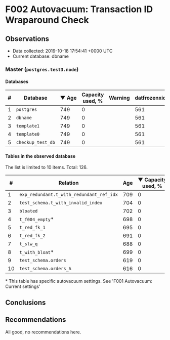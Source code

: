 # F002 Autovacuum: Transaction ID Wraparound Check #

## Observations ##
- Data collected: 2019-10-18 17:54:41 +0000 UTC
- Current database: dbname




### Master (`postgres.test3.node`) ###


#### Databases ####


| \# | Database | &#9660;&nbsp;Age | Capacity used, % | Warning | datfrozenxid |
|--|--------|-----|------------------|---------|--------------|
| 1 |`postgres`|749 |0 |  |561 |
| 2 |`dbname`|749 |0 |  |561 |
| 3 |`template1`|749 |0 |  |561 |
| 4 |`template0`|749 |0 |  |561 |
| 5 |`checkup_test_db`|749 |0 |  |561 |


#### Tables in the observed database ####
The list is limited to 10 items. Total: 126.

| \# | Relation | Age | &#9660;&nbsp;Capacity used, % | Warning |rel_relfrozenxid | toast_relfrozenxid |
|---|-------|-----|------------------|---------|-----------------|--------------------|
| 1 |`exp_redundant.t_with_redundant_ref_idx` |709 |0 |  |601 |0 |
| 2 |`test_schema.t_with_invalid_index` |704 |0 |  |606 |0 |
| 3 |`bloated` |702 |0 |  |608 |0 |
| 4 |`t_f004_empty`\* |698 |0 |  |612 |0 |
| 5 |`t_red_fk_1` |695 |0 |  |615 |0 |
| 6 |`t_red_fk_2` |691 |0 |  |619 |0 |
| 7 |`t_slw_q` |688 |0 |  |622 |0 |
| 8 |`t_with_bloat`\* |699 |0 |  |611 |0 |
| 9 |`test_schema.orders` |619 |0 |  |691 |0 |
| 10 |`test_schema.orders_A` |616 |0 |  |694 |0 |


\* This table has specific autovacuum settings. See 'F001 Autovacuum: Current settings'


## Conclusions ##
 


## Recommendations ##
  All good, no recommendations here.
 

